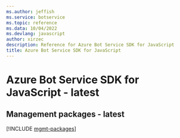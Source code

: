 ```yaml
---
ms.author: jeffish
ms.service: botservice
ms.topic: reference
ms.data: 10/04/2022
ms.devlang: javascript
author: xirzec
description: Reference for Azure Bot Service SDK for JavaScript
title: Azure Bot Service SDK for JavaScript
---
```

# Azure Bot Service SDK for JavaScript - latest

## Management packages - latest
[!INCLUDE [mgmt-packages](bot-service-mgmt-index.md)]